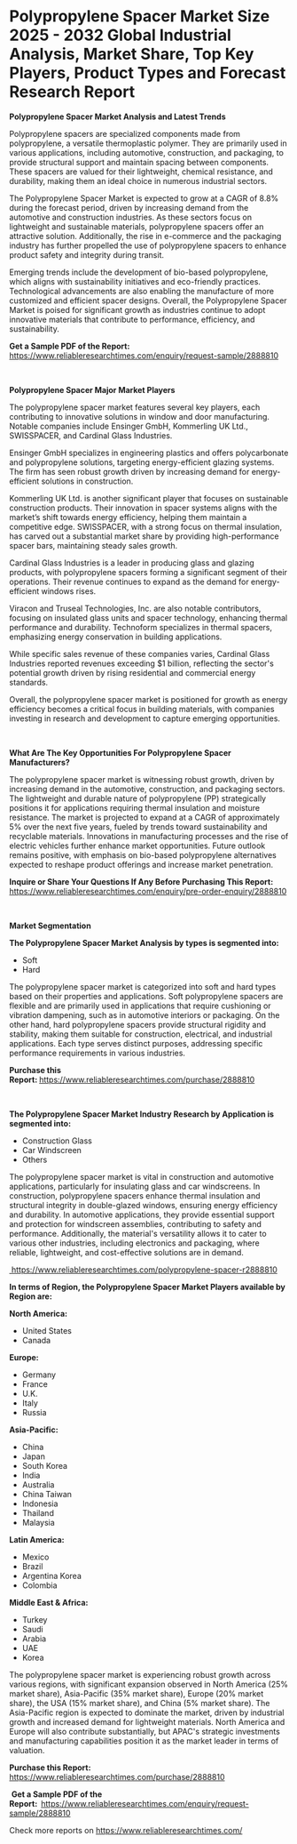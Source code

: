 <p><h1>Polypropylene Spacer Market Size 2025 - 2032 Global Industrial Analysis, Market Share, Top Key Players, Product Types and Forecast Research Report</h1></p><p><strong>Polypropylene Spacer Market Analysis and Latest Trends</strong></p>
<p><p>Polypropylene spacers are specialized components made from polypropylene, a versatile thermoplastic polymer. They are primarily used in various applications, including automotive, construction, and packaging, to provide structural support and maintain spacing between components. These spacers are valued for their lightweight, chemical resistance, and durability, making them an ideal choice in numerous industrial sectors.</p><p>The Polypropylene Spacer Market is expected to grow at a CAGR of 8.8% during the forecast period, driven by increasing demand from the automotive and construction industries. As these sectors focus on lightweight and sustainable materials, polypropylene spacers offer an attractive solution. Additionally, the rise in e-commerce and the packaging industry has further propelled the use of polypropylene spacers to enhance product safety and integrity during transit.</p><p>Emerging trends include the development of bio-based polypropylene, which aligns with sustainability initiatives and eco-friendly practices. Technological advancements are also enabling the manufacture of more customized and efficient spacer designs. Overall, the Polypropylene Spacer Market is poised for significant growth as industries continue to adopt innovative materials that contribute to performance, efficiency, and sustainability.</p></p>
<p><strong>Get a Sample PDF of the Report:&nbsp;</strong> <a href="https://www.reliableresearchtimes.com/enquiry/request-sample/2888810?utm_campaign=3184&utm_medium=2&utm_source=Github&utm_content=ia&utm_term=14032025&utm_id=polypropylene-spacer">https://www.reliableresearchtimes.com/enquiry/request-sample/2888810</a></p>
<p>&nbsp;</p>
<p><strong>Polypropylene Spacer Major Market Players</strong></p>
<p><p>The polypropylene spacer market features several key players, each contributing to innovative solutions in window and door manufacturing. Notable companies include Ensinger GmbH, Kommerling UK Ltd., SWISSPACER, and Cardinal Glass Industries. </p><p>Ensinger GmbH specializes in engineering plastics and offers polycarbonate and polypropylene solutions, targeting energy-efficient glazing systems. The firm has seen robust growth driven by increasing demand for energy-efficient solutions in construction. </p><p>Kommerling UK Ltd. is another significant player that focuses on sustainable construction products. Their innovation in spacer systems aligns with the market’s shift towards energy efficiency, helping them maintain a competitive edge. SWISSPACER, with a strong focus on thermal insulation, has carved out a substantial market share by providing high-performance spacer bars, maintaining steady sales growth.</p><p>Cardinal Glass Industries is a leader in producing glass and glazing products, with polypropylene spacers forming a significant segment of their operations. Their revenue continues to expand as the demand for energy-efficient windows rises. </p><p>Viracon and Truseal Technologies, Inc. are also notable contributors, focusing on insulated glass units and spacer technology, enhancing thermal performance and durability. Technoform specializes in thermal spacers, emphasizing energy conservation in building applications.</p><p>While specific sales revenue of these companies varies, Cardinal Glass Industries reported revenues exceeding $1 billion, reflecting the sector's potential growth driven by rising residential and commercial energy standards. </p><p>Overall, the polypropylene spacer market is positioned for growth as energy efficiency becomes a critical focus in building materials, with companies investing in research and development to capture emerging opportunities.</p></p>
<p>&nbsp;</p>
<p><strong>What Are The Key Opportunities For Polypropylene Spacer Manufacturers?</strong></p>
<p><p>The polypropylene spacer market is witnessing robust growth, driven by increasing demand in the automotive, construction, and packaging sectors. The lightweight and durable nature of polypropylene (PP) strategically positions it for applications requiring thermal insulation and moisture resistance. The market is projected to expand at a CAGR of approximately 5% over the next five years, fueled by trends toward sustainability and recyclable materials. Innovations in manufacturing processes and the rise of electric vehicles further enhance market opportunities. Future outlook remains positive, with emphasis on bio-based polypropylene alternatives expected to reshape product offerings and increase market penetration.</p></p>
<p><strong>Inquire or Share Your Questions If Any Before Purchasing This Report:</strong> <a href="https://www.reliableresearchtimes.com/enquiry/pre-order-enquiry/2888810?utm_campaign=3184&utm_medium=2&utm_source=Github&utm_content=ia&utm_term=14032025&utm_id=polypropylene-spacer">https://www.reliableresearchtimes.com/enquiry/pre-order-enquiry/2888810</a></p>
<p>&nbsp;</p>
<p><strong>Market Segmentation</strong></p>
<p><strong>The Polypropylene Spacer Market Analysis by types is segmented into:</strong></p>
<p><ul><li>Soft</li><li>Hard</li></ul></p>
<p><p>The polypropylene spacer market is categorized into soft and hard types based on their properties and applications. Soft polypropylene spacers are flexible and are primarily used in applications that require cushioning or vibration dampening, such as in automotive interiors or packaging. On the other hand, hard polypropylene spacers provide structural rigidity and stability, making them suitable for construction, electrical, and industrial applications. Each type serves distinct purposes, addressing specific performance requirements in various industries.</p></p>
<p><strong>Purchase this Report:&nbsp;</strong><a href="https://www.reliableresearchtimes.com/purchase/2888810?utm_campaign=3184&utm_medium=2&utm_source=Github&utm_content=ia&utm_term=14032025&utm_id=polypropylene-spacer">https://www.reliableresearchtimes.com/purchase/2888810</a></p>
<p>&nbsp;</p>
<p><strong>The Polypropylene Spacer Market Industry Research by Application is segmented into:</strong></p>
<p><ul><li>Construction Glass</li><li>Car Windscreen</li><li>Others</li></ul></p>
<p><p>The polypropylene spacer market is vital in construction and automotive applications, particularly for insulating glass and car windscreens. In construction, polypropylene spacers enhance thermal insulation and structural integrity in double-glazed windows, ensuring energy efficiency and durability. In automotive applications, they provide essential support and protection for windscreen assemblies, contributing to safety and performance. Additionally, the material's versatility allows it to cater to various other industries, including electronics and packaging, where reliable, lightweight, and cost-effective solutions are in demand.</p></p>
<p><a href="https://www.reliableresearchtimes.com/polypropylene-spacer-r2888810?utm_campaign=3184&utm_medium=2&utm_source=Github&utm_content=ia&utm_term=14032025&utm_id=polypropylene-spacer">&nbsp;https://www.reliableresearchtimes.com/polypropylene-spacer-r2888810</a></p>
<p><strong>In terms of Region, the Polypropylene Spacer Market Players available by Region are:</strong></p>
<p>
    <p> <strong> North America: </strong>
        <ul>
            <li>United States</li>
            <li>Canada</li>
        </ul>
        </p> 
    <p> <strong> Europe: </strong>
        <ul>
            <li>Germany</li>
            <li>France</li>
            <li>U.K.</li>
            <li>Italy</li>
            <li>Russia</li>
        </ul>
        </p> 
    <p> <strong> Asia-Pacific: </strong>
        <ul>
            <li>China</li>
            <li>Japan</li>
            <li>South Korea</li>
            <li>India</li>
            <li>Australia</li>
            <li>China Taiwan</li>
            <li>Indonesia</li>
            <li>Thailand</li>
            <li>Malaysia</li>
        </ul>
        </p> 
    <p> <strong> Latin America: </strong>
        <ul>
            <li>Mexico</li>
            <li>Brazil</li>
            <li>Argentina Korea</li>
            <li>Colombia</li>
        </ul>
        </p> 
    <p> <strong> Middle East & Africa: </strong>
        <ul>
            <li>Turkey</li>
            <li>Saudi</li>
            <li>Arabia</li>
            <li>UAE</li>
            <li>Korea</li>
        </ul>
    </p>
    </p>
<p><p>The polypropylene spacer market is experiencing robust growth across various regions, with significant expansion observed in North America (25% market share), Asia-Pacific (35% market share), Europe (20% market share), the USA (15% market share), and China (5% market share). The Asia-Pacific region is expected to dominate the market, driven by industrial growth and increased demand for lightweight materials. North America and Europe will also contribute substantially, but APAC's strategic investments and manufacturing capabilities position it as the market leader in terms of valuation.</p></p>
<p><strong>Purchase this Report: </strong><a href="https://www.reliableresearchtimes.com/purchase/2888810?utm_campaign=3184&utm_medium=2&utm_source=Github&utm_content=ia&utm_term=14032025&utm_id=polypropylene-spacer">https://www.reliableresearchtimes.com/purchase/2888810</a></p>
<p>&nbsp;<strong>Get a Sample PDF of the Report:&nbsp;&nbsp;</strong><a href="https://www.reliableresearchtimes.com/enquiry/request-sample/2888810?utm_campaign=3184&utm_medium=2&utm_source=Github&utm_content=ia&utm_term=14032025&utm_id=polypropylene-spacer">https://www.reliableresearchtimes.com/enquiry/request-sample/2888810</a></p>
<p><strong></strong></p>
<p>Check more reports on <a href="https://www.reliableresearchtimes.com/?utm_campaign=3184&utm_medium=2&utm_source=Github&utm_content=ia&utm_term=14032025&utm_id=polypropylene-spacer">https://www.reliableresearchtimes.com/</a></p>